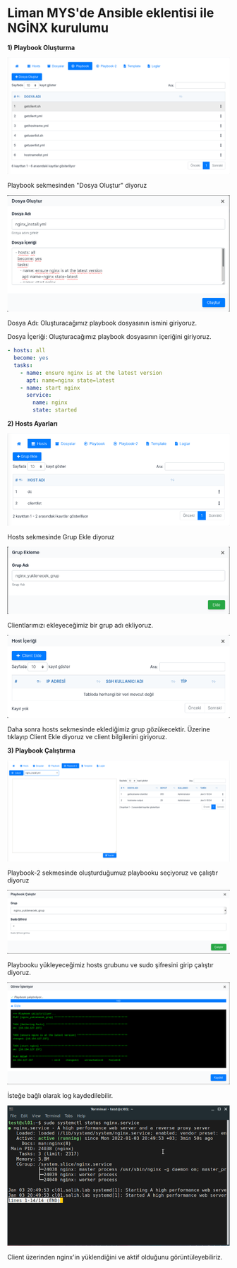# Liman MYS'de Ansible eklentisi ile NGİNX kurulumu

**1) Playbook Oluşturma**

![](https://github.com/susalihh/Liman-MYS-de-Ansible-eklentisi-ile-nginx-kurulumu/blob/main/a1.png)

Playbook sekmesinden "Dosya Oluştur" diyoruz

![](https://github.com/susalihh/Liman-MYS-de-Ansible-eklentisi-ile-nginx-kurulumu/blob/main/a2.png)

Dosya Adı: Oluşturacağımız playbook dosyasının ismini giriyoruz.

Dosya İçeriği: Oluşturacağımız playbook dosyasının içeriğini giriyoruz.

```yml
- hosts: all
  become: yes
  tasks:
    - name: ensure nginx is at the latest version
      apt: name=nginx state=latest
    - name: start nginx
      service:
        name: nginx
        state: started
```

**2) Hosts Ayarları**

![](https://github.com/susalihh/Liman-MYS-de-Ansible-eklentisi-ile-nginx-kurulumu/blob/main/a3.png)

Hosts sekmesinde Grup Ekle diyoruz

![](https://github.com/susalihh/Liman-MYS-de-Ansible-eklentisi-ile-nginx-kurulumu/blob/main/a4.png)

Clientlarımızı ekleyeceğimiz bir grup adı ekliyoruz.

![](https://github.com/susalihh/Liman-MYS-de-Ansible-eklentisi-ile-nginx-kurulumu/blob/main/a5.png)

Daha sonra hosts sekmesinde eklediğimiz grup gözükecektir. Üzerine tıklayıp Client Ekle diyoruz ve client bilgilerini giriyoruz.

**3) Playbook Çalıştırma**

![](https://github.com/susalihh/Liman-MYS-de-Ansible-eklentisi-ile-nginx-kurulumu/blob/main/a6.png)

Playbook-2 sekmesinde oluşturduğumuz playbooku seçiyoruz ve çalıştır diyoruz

![](https://github.com/susalihh/Liman-MYS-de-Ansible-eklentisi-ile-nginx-kurulumu/blob/main/a7.png)

Playbooku yükleyeceğimiz hosts grubunu ve sudo şifresini girip çalıştır diyoruz.

![](https://github.com/susalihh/Liman-MYS-de-Ansible-eklentisi-ile-nginx-kurulumu/blob/main/a8.png)

İsteğe bağlı olarak log kaydedilebilir.

![](https://github.com/susalihh/Liman-MYS-de-Ansible-eklentisi-ile-nginx-kurulumu/blob/main/a9.png)

Client üzerinden nginx'in yüklendiğini ve aktif olduğunu görüntüleyebiliriz.
